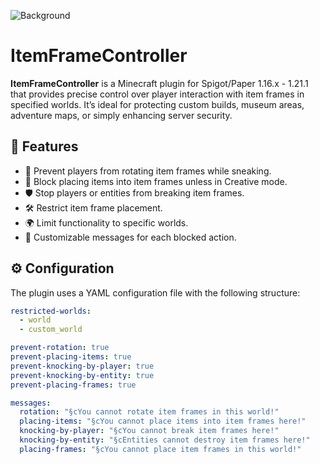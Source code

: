 ![Background](https://cdn.modrinth.com/data/2nQ7yAHS/images/02f29fd273ff8328d58c7cd2a9aeba102f25ef82.png)

# ItemFrameController

**ItemFrameController** is a Minecraft plugin for Spigot/Paper 1.16.x - 1.21.1 that provides precise control over player interaction with item frames in specified worlds. It’s ideal for protecting custom builds, museum areas, adventure maps, or simply enhancing server security.

## 🎯 Features

- 🚫 Prevent players from rotating item frames while sneaking.
- 🚫 Block placing items into item frames unless in Creative mode.
- 🛡️ Stop players or entities from breaking item frames.
- 🛠️ Restrict item frame placement.
- 🌍 Limit functionality to specific worlds.
- 💬 Customizable messages for each blocked action.

## ⚙️ Configuration

The plugin uses a YAML configuration file with the following structure:

```yaml
restricted-worlds:
  - world
  - custom_world

prevent-rotation: true
prevent-placing-items: true
prevent-knocking-by-player: true
prevent-knocking-by-entity: true
prevent-placing-frames: true

messages:
  rotation: "§cYou cannot rotate item frames in this world!"
  placing-items: "§cYou cannot place items into item frames here!"
  knocking-by-player: "§cYou cannot break item frames here!"
  knocking-by-entity: "§cEntities cannot destroy item frames here!"
  placing-frames: "§cYou cannot place item frames in this world!"
